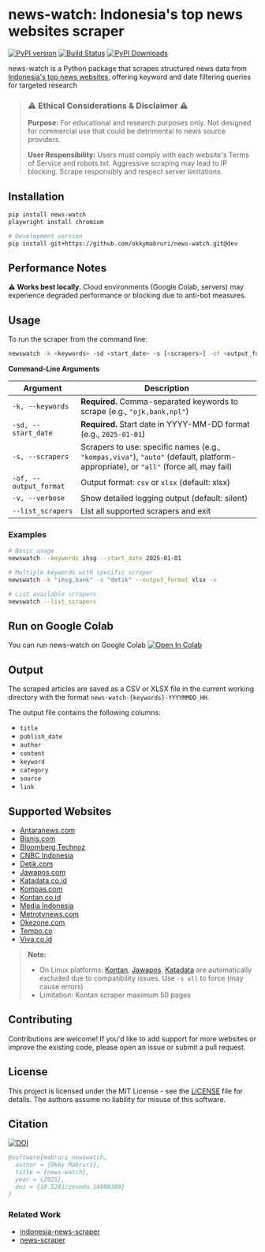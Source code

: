# news-watch: Indonesia's top news websites scraper

[![PyPI version](https://badge.fury.io/py/news-watch.svg)](https://badge.fury.io/py/news-watch)
[![Build Status](https://github.com/okkymabruri/news-watch/actions/workflows/test.yml/badge.svg)](https://github.com/okkymabruri/news-watch/actions)
[![PyPI Downloads](https://static.pepy.tech/badge/news-watch)](https://pepy.tech/projects/news-watch)


news-watch is a Python package that scrapes structured news data from [Indonesia's top news websites](#supported-websites), offering keyword and date filtering queries for targeted research


> ### ⚠️ Ethical Considerations & Disclaimer ⚠️  
> **Purpose:** For educational and research purposes only. Not designed for commercial use that could be detrimental to news source providers.
>
> **User Responsibility:** Users must comply with each website's Terms of Service and robots.txt. Aggressive scraping may lead to IP blocking. Scrape responsibly and respect server limitations.


## Installation

```bash
pip install news-watch
playwright install chromium

# Development version
pip install git+https://github.com/okkymabruri/news-watch.git@dev
```

## Performance Notes

**⚠️ Works best locally.** Cloud environments (Google Colab, servers) may experience degraded performance or blocking due to anti-bot measures.

## Usage

To run the scraper from the command line:

```bash
newswatch -k <keywords> -sd <start_date> -s [<scrapers>] -of <output_format> -v
```

**Command-Line Arguments**

| Argument | Description |
|----------|-------------|
| `-k, --keywords` | **Required.** Comma-separated keywords to scrape (e.g., `"ojk,bank,npl"`) |
| `-sd, --start_date` | **Required.** Start date in YYYY-MM-DD format (e.g., `2025-01-01`) |
| `-s, --scrapers` | Scrapers to use: specific names (e.g., `"kompas,viva"`), `"auto"` (default, platform-appropriate), or `"all"` (force all, may fail) |
| `-of, --output_format` | Output format: `csv` or `xlsx` (default: xlsx) |
| `-v, --verbose` | Show detailed logging output (default: silent) |
| `--list_scrapers` | List all supported scrapers and exit |


### Examples

```bash
# Basic usage
newswatch --keywords ihsg --start_date 2025-01-01

# Multiple keywords with specific scraper
newswatch -k "ihsg,bank" -s "detik" --output_format xlsx -v

# List available scrapers
newswatch --list_scrapers
```

## Run on Google Colab

You can run news-watch on Google Colab [![Open In Colab](https://colab.research.google.com/assets/colab-badge.svg)](https://colab.research.google.com/github/okkymabruri/news-watch/blob/main/notebook/run-newswatch-on-colab.ipynb)

## Output

The scraped articles are saved as a CSV or XLSX file in the current working directory with the format `news-watch-{keywords}-YYYYMMDD_HH`.

The output file contains the following columns:

- `title`
- `publish_date`
- `author`
- `content`
- `keyword`
- `category`
- `source`
- `link`

## Supported Websites

- [Antaranews.com](https://www.antaranews.com/)
- [Bisnis.com](https://www.bisnis.com/)
- [Bloomberg Technoz](https://www.bloombergtechnoz.com/)
- [CNBC Indonesia](https://www.cnbcindonesia.com/)
- [Detik.com](https://www.detik.com/)
- [Jawapos.com](https://www.jawapos.com/)
- [Katadata.co.id](https://katadata.co.id/)
- [Kompas.com](https://www.kompas.com/)
- [Kontan.co.id](https://www.kontan.co.id/)
- [Media Indonesia](https://mediaindonesia.com/)
- [Metrotvnews.com](https://metrotvnews.com/)
- [Okezone.com](https://www.okezone.com/)
- [Tempo.co](https://www.tempo.co/)
- [Viva.co.id](https://www.viva.co.id/)


> **Note:** 
> - On Linux platforms: [Kontan](https://www.kontan.co.id/), [Jawapos](https://www.jawapos.com/), [Katadata](https://katadata.co.id/) are automatically excluded due to compatibility issues. Use `-s all` to force (may cause errors)
> - Limitation: Kontan scraper maximum 50 pages

## Contributing

Contributions are welcome! If you'd like to add support for more websites or improve the existing code, please open an issue or submit a pull request.

## License

This project is licensed under the MIT License - see the [LICENSE](LICENSE) file for details. The authors assume no liability for misuse of this software.


## Citation

[![DOI](https://zenodo.org/badge/DOI/10.5281/zenodo.14908389.svg)](https://doi.org/10.5281/zenodo.14908389)

```bibtex
@software{mabruri_newswatch,
  author = {Okky Mabruri},
  title = {news-watch},
  year = {2025},
  doi = {10.5281/zenodo.14908389}
}
```

### Related Work
* [indonesia-news-scraper](https://github.com/theyudhiztira/indonesia-news-scraper)
* [news-scraper](https://github.com/binsarjr/news-scraper)
